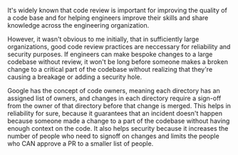 
It's widely known that code review is important for improving the quality of a code base and for
helping engineers improve their skills and share knowledge across the engineering organization.

However, it wasn't obvious to me initially, that in sufficiently large organizations, good code
review practices are neccessary for reliability and security purposes. If engineers can
make bespoke changes to a large codebase without review, it won't be long before someone makes
a broken change to a critical part of the codebase without realizing that they're causing a
breakage or adding a security hole.

Google has the concept of code owners, meaning each directory has an assigned list of owners, and
changes in each directory require a sign-off from the owner of that directory before that change
is merged. This helps in reliability for sure, because it guarantees that an incident doesn't
happen because someone made a change to a part of the codebase without having enough context on the
code. It also helps security because it increases the number of people who need to signoff on
changes and limits the people who CAN approve a PR to a smaller list of people.
